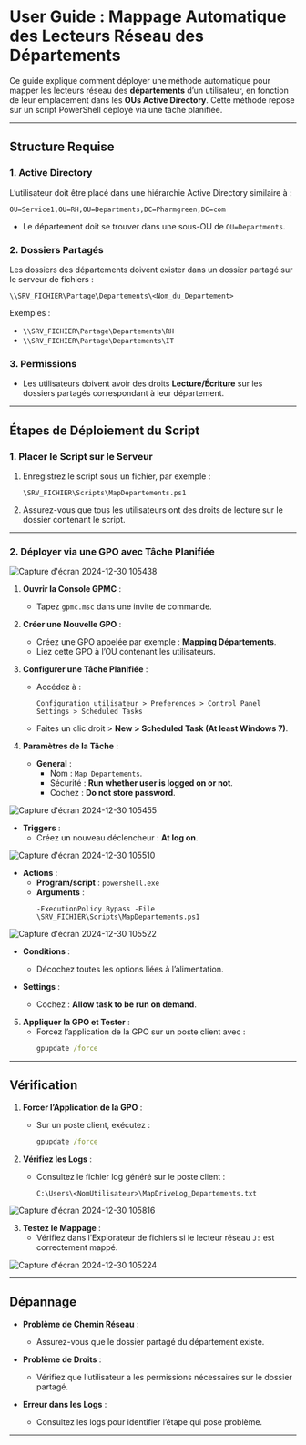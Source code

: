 # User Guide : Mappage Automatique des Lecteurs Réseau des Départements

Ce guide explique comment déployer une méthode automatique pour mapper les lecteurs réseau des **départements** d’un utilisateur, en fonction de leur emplacement dans les **OUs Active Directory**. Cette méthode repose sur un script PowerShell déployé via une tâche planifiée.

---

## **Structure Requise**

### **1. Active Directory**

L’utilisateur doit être placé dans une hiérarchie Active Directory similaire à :

```plaintext
OU=Service1,OU=RH,OU=Departments,DC=Pharmgreen,DC=com
```

- Le département doit se trouver dans une sous-OU de `OU=Departments`.

### **2. Dossiers Partagés**

Les dossiers des départements doivent exister dans un dossier partagé sur le serveur de fichiers :

```plaintext
\\SRV_FICHIER\Partage\Departements\<Nom_du_Departement>
```

Exemples :
- `\\SRV_FICHIER\Partage\Departements\RH`
- `\\SRV_FICHIER\Partage\Departements\IT`

### **3. Permissions**

- Les utilisateurs doivent avoir des droits **Lecture/Écriture** sur les dossiers partagés correspondant à leur département.

---

## **Étapes de Déploiement du Script**

### **1. Placer le Script sur le Serveur**

1. Enregistrez le script sous un fichier, par exemple :
   ```plaintext
   \SRV_FICHIER\Scripts\MapDepartements.ps1
   ```

2. Assurez-vous que tous les utilisateurs ont des droits de lecture sur le dossier contenant le script.

---

### **2. Déployer via une GPO avec Tâche Planifiée**

![Capture d'écran 2024-12-30 105438](https://github.com/user-attachments/assets/2f3e21fc-ccf3-4e6b-894c-09090e26ba5a)

1. **Ouvrir la Console GPMC** :
   - Tapez `gpmc.msc` dans une invite de commande.

2. **Créer une Nouvelle GPO** :
   - Créez une GPO appelée par exemple : **Mapping Départements**.
   - Liez cette GPO à l’OU contenant les utilisateurs.

3. **Configurer une Tâche Planifiée** :
   - Accédez à :
     ```plaintext
     Configuration utilisateur > Preferences > Control Panel Settings > Scheduled Tasks
     ```
   - Faites un clic droit > **New > Scheduled Task (At least Windows 7)**.

4. **Paramètres de la Tâche** :

   - **General** :
     - Nom : `Map Departements`.
     - Sécurité : **Run whether user is logged on or not**.
     - Cochez : **Do not store password**.

![Capture d'écran 2024-12-30 105455](https://github.com/user-attachments/assets/a5ed9979-606d-4200-997b-26c46cc13e4a)

   - **Triggers** :
     - Créez un nouveau déclencheur : **At log on**.

![Capture d'écran 2024-12-30 105510](https://github.com/user-attachments/assets/0f3b380d-3879-4c5f-9379-c12e5ef195af)

   - **Actions** :
     - **Program/script** : `powershell.exe`
     - **Arguments** :
       ```plaintext
       -ExecutionPolicy Bypass -File \SRV_FICHIER\Scripts\MapDepartements.ps1
       ```

![Capture d'écran 2024-12-30 105522](https://github.com/user-attachments/assets/75b45334-0566-474b-aa2a-6144c11fe1c7)

   - **Conditions** :
     - Décochez toutes les options liées à l’alimentation.

   - **Settings** :
     - Cochez : **Allow task to be run on demand**.

5. **Appliquer la GPO et Tester** :
   - Forcez l’application de la GPO sur un poste client avec :
     ```cmd
     gpupdate /force
     ```

---

## **Vérification**

1. **Forcer l’Application de la GPO** :
   - Sur un poste client, exécutez :
     ```cmd
     gpupdate /force
     ```

2. **Vérifiez les Logs** :
   - Consultez le fichier log généré sur le poste client :
     ```plaintext
     C:\Users\<NomUtilisateur>\MapDriveLog_Departements.txt
     ```

![Capture d'écran 2024-12-30 105816](https://github.com/user-attachments/assets/dfbb6371-1e3a-4560-8e70-adcee22906e7)

3. **Testez le Mappage** :
   - Vérifiez dans l’Explorateur de fichiers si le lecteur réseau `J:` est correctement mappé.

![Capture d'écran 2024-12-30 105224](https://github.com/user-attachments/assets/5ae0dfb2-dcd4-4800-a871-bb116dccdc4b)

---

## **Dépannage**

- **Problème de Chemin Réseau** :
  - Assurez-vous que le dossier partagé du département existe.

- **Problème de Droits** :
  - Vérifiez que l’utilisateur a les permissions nécessaires sur le dossier partagé.

- **Erreur dans les Logs** :
  - Consultez les logs pour identifier l’étape qui pose problème.

---

